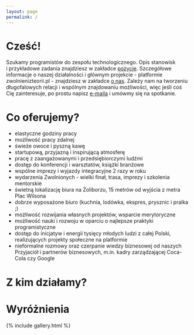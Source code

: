 ```yaml
---
layout: page
permalink: /
---
```


# Cześć!
Szukamy programistów do zespołu technologicznego. Opis stanowisk i&nbsp;przykładowe zadania znajdziesz w zakładce <a href="/pozycje.html">pozycje</a>. Szczegółowe informacje o naszej działalności i&nbsp;głównym projekcie - platformie zwolnienizteorii.pl - znajdziesz w zakładce <a href="/o-nas.html">o nas</a>. Zależy nam na tworzeniu długofalowych relacji i wspólnym znajdowaniu możliwości, więc jeśli coś Cię zainteresuje, po prostu napisz <a href="mailto:jan.horubala@socialwolves.com">e-maila</a> i umówmy się na spotkanie.

<div class="sws">
  <div data-index="0" class="sw" style="background-image: url('{{ site.baseurl }}/images/sw/min_s0.jpg')"></div>
  <div data-index="1" class="sw" style="background-image: url('{{ site.baseurl }}/images/sw/min_s1.jpg')"></div>
  <div data-index="2" class="sw" style="background-image: url('{{ site.baseurl }}/images/sw/min_s2.jpg')"></div>
  <div data-index="3" class="sw" style="background-image: url('{{ site.baseurl }}/images/sw/min_s3.jpg')"></div>
</div>

# Co oferujemy?
- elastyczne godziny pracy
- możliwość pracy zdalnej
- świeże owoce i&nbsp;pyszną kawę
- startupową, przyjazną i&nbsp;inspirującą atmosferę
- pracę z zaangażowanymi i&nbsp;przedsiębiorczymi ludźmi
- dostęp do konferencji i&nbsp;warsztatów, książki branżowe
- wspólne imprezy i&nbsp;wyjazdy integracyjne 2 razy w roku
- wydarzenia Zwolnionych - wielki finał, trasa, imprezy i&nbsp;szkolenia mentorskie
- świetną lokalizację biura na Żoliborzu, 15 metrów od wyjścia z metra Plac Wilsona
- dobrze wyposażone biuro (kuchnia, lodówka, ekspres, prysznic i&nbsp;pralka ;)
- możliwość rozwijania własnych projektów, wsparcie merytoryczne
- możliwość nauki i&nbsp;rozwoju w oparciu o najlepsze praktyki programistyczne
- dostęp do inicjatyw i energii tysięcy młodych ludzi z całej Polski, realizujących projekty społeczne na platformie
- nieformalne rozmowy oraz czerpanie wiedzy biznesowej od naszych Przyjaciół i&nbsp;partnerów biznesowych, m.in. kadry zarządzającej Coca-Cola czy Google

# Z kim działamy?
<div class="marks">
  <div class="mark" style="background-image: url('{{ site.baseurl }}/images/partners/p2.jpg')"></div>
  <div class="mark" style="background-image: url('{{ site.baseurl }}/images/partners/p3.jpg')"></div>
  <div class="mark" style="background-image: url('{{ site.baseurl }}/images/partners/p4.jpg')"></div>
  <div class="mark" style="background-image: url('{{ site.baseurl }}/images/partners/p1.jpg')"></div>
</div>

# Wyróżnienia
<div class="marks">
  <div class="mark" style="background-image: url('{{ site.baseurl }}/images/marks/m1.jpg')"></div>
  <div class="mark" style="background-image: url('{{ site.baseurl }}/images/marks/m2.jpg')"></div>
  <div class="mark" style="background-image: url('{{ site.baseurl }}/images/marks/m8.jpg')"></div>
  <div class="mark" style="background-image: url('{{ site.baseurl }}/images/marks/m6.jpg')"></div>
  <div class="mark" style="background-image: url('{{ site.baseurl }}/images/marks/m4.jpg')"></div>
  <div class="mark" style="background-image: url('{{ site.baseurl }}/images/marks/m3.jpg')"></div>
  <div class="mark" style="background-image: url('{{ site.baseurl }}/images/marks/m7.jpg')"></div>
  <div class="mark" style="background-image: url('{{ site.baseurl }}/images/marks/m9.jpg')"></div>
  <div class="mark" style="background-image: url('{{ site.baseurl }}/images/marks/m5.jpg')"></div>
  <div class="mark" style="background-image: url('{{ site.baseurl }}/images/marks/m10.jpg')"></div>
</div>

{% include gallery.html %}

<script>
var pswpElement = document.querySelectorAll('.pswp')[0];
var items = [];

for (var i = 0; i < 10; i++) {
  items.push({
    src: '{{ site.baseurl }}/images/sw/s' + i + '.jpg',
    w: 1200,
    h: 800,
  })
}

// Initializes and opens PhotoSwipe
document.addEventListener('click', function (event) {
  if (!event.target.matches('.sw')) return;
  event.preventDefault();
  var index = parseInt(event.target.dataset.index || 0, 10);
  var gallery = new PhotoSwipe(pswpElement, PhotoSwipeUI_Default, items, { index: index });
  gallery.init();

}, false);
</script>






